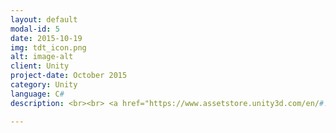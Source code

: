 ```yaml
---
layout: default
modal-id: 5
date: 2015-10-19
img: tdt_icon.png
alt: image-alt
client: Unity
project-date: October 2015
category: Unity 
language: C# 
description: <br><br> <a href="https://www.assetstore.unity3d.com/en/#!/content/46497" download> Unity Store </a>

---
```

